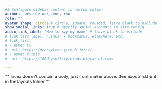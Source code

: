 ```yaml
---
## Configure sidebar content in narrow column
author: "Desirée De\_Leon, PhD"
role: ""
avatar_shape: circle # circle, square, rounded, leave blank to exclude
show_social_links: true # specify social accounts in site config
audio_link_label: "How to say my name" # leave blank to exclude
# link_list_label: "Links" # bookmarks, elsewhere, etc.
# link_list:
# - name: CV
#  url: https://dcossyleon.github.io/cv/
# - name: Prints
#  url: https://100daysoftinythings.bigcartel.com/

---
```


** index doesn't contain a body, just front matter above.
See about/list.html in the layouts folder **
